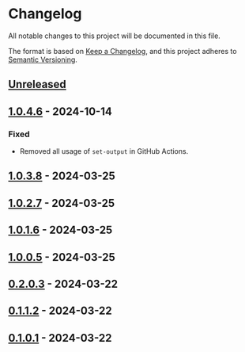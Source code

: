 # Changelog

All notable changes to this project will be documented in this file.

The format is based on [Keep a Changelog](https://keepachangelog.com/en/1.0.0/),
and this project adheres to [Semantic Versioning](https://semver.org/spec/v2.0.0.html).

## [Unreleased]

## [1.0.4.6] - 2024-10-14

### Fixed

- Removed all usage of `set-output` in GitHub Actions.

## [1.0.3.8] - 2024-03-25

## [1.0.2.7] - 2024-03-25

## [1.0.1.6] - 2024-03-25

## [1.0.0.5] - 2024-03-25

## [0.2.0.3] - 2024-03-22

## [0.1.1.2] - 2024-03-22

## [0.1.0.1] - 2024-03-22

[unreleased]: https://github.com/Afterlife-Guide/SemVer.Action/compare/1.0.4.6...HEAD
[1.0.4.6]: https://github.com/Afterlife-Guide/SemVer.Action/compare/1.0.3.8...1.0.4.6
[1.0.3.8]: https://github.com/Afterlife-Guide/SemVer.Action/compare/1.0.2.7...1.0.3.8
[1.0.2.7]: https://github.com/Afterlife-Guide/SemVer.Action/compare/1.0.1.6...1.0.2.7
[1.0.1.6]: https://github.com/Afterlife-Guide/SemVer.Action/compare/1.0.0.5...1.0.1.6
[1.0.0.5]: https://github.com/Afterlife-Guide/SemVer.Action/compare/0.2.0.3...1.0.0.5
[0.2.0.3]: https://github.com/Afterlife-Guide/SemVer.Action/compare/0.1.1.2...0.2.0.3
[0.1.1.2]: https://github.com/Afterlife-Guide/SemVer.Action/compare/0.1.0.1...0.1.1.2
[0.1.0.1]: https://github.com/Afterlife-Guide/SemVer.Action/compare/4504613496b5d76d18531a4c41b3b88d241c41c2...0.1.0.1
